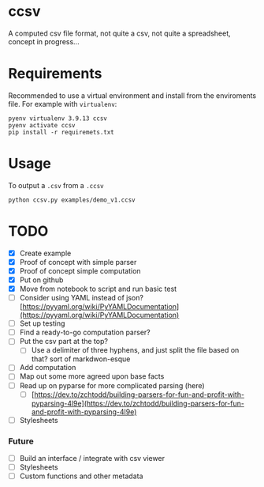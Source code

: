 # ccsv

A computed csv file format, not quite a csv, not quite a spreadsheet, concept in progress...


# Requirements
Recommended to use a virtual environment and install from the enviroments file. For example with `virtualenv`:

```shell
pyenv virtualenv 3.9.13 ccsv
pyenv activate ccsv
pip install -r requiremets.txt
```

# Usage
To output a `.csv` from a `.ccsv`
```shell
python ccsv.py examples/demo_v1.ccsv 
```


# TODO
- [x]  Create example
- [x]  Proof of concept with simple parser
- [x]  Proof of concept simple computation
- [x]  Put on github
- [x]  Move from notebook to script and run basic test
- [ ]  Consider using YAML instead of json? [https://pyyaml.org/wiki/PyYAMLDocumentation](https://pyyaml.org/wiki/PyYAMLDocumentation)
- [ ]  Set up testing 
- [ ]  Find a ready-to-go computation parser?
- [ ]  Put the csv part at the top?
    - [ ]  Use a delimiter of three hyphens, and just split the file based on that? sort of markdwon-esque
- [ ]  Add computation
- [ ]  Map out some more agreed upon base facts
- [ ]  Read up on pyparse for more complicated parsing (here)
    - [ ]  [https://dev.to/zchtodd/building-parsers-for-fun-and-profit-with-pyparsing-4l9e](https://dev.to/zchtodd/building-parsers-for-fun-and-profit-with-pyparsing-4l9e)
- [ ]  Stylesheets

### Future

- [ ]  Build an interface / integrate with csv viewer
- [ ]  Stylesheets
- [ ]  Custom functions and other metadata